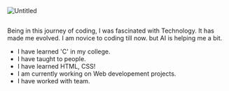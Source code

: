 
![Untitled](https://github.com/user-attachments/assets/5eb2f7ee-da1a-461b-b29f-d88ca5369921)


## 
Being in this journey of coding, I was fascinated with Technology. It has made me evolved.
I am novice to coding till now. but AI is helping me a bit.

* I have learned 'C' in my college.
* I have taught to people.
* I have learned HTML, CSS!
* I am currently working on Web developement projects.
* I have worked with team.
<!--
**deep447/deep447** is a ✨ _special_ ✨ repository because its `README.md` (this file) appears on your GitHub profile.

Here are some ideas to get you started:

- 🔭 I’m currently working on ...
- 🌱 I’m currently learning ...
- 👯 I’m looking to collaborate on ...
- 🤔 I’m looking for help with ...
- 💬 Ask me about ...
- 📫 How to reach me: ...
- 😄 Pronouns: ...
- ⚡ Fun fact: ...
-->
